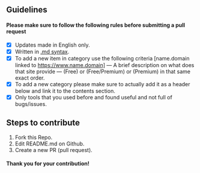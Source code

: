 ## Guidelines 
#### Please make sure to follow the following rules before submitting a pull request
- [x] Updates made in English only.
- [x] Written in [.md syntax](https://docs.github.com/en/get-started/writing-on-github/getting-started-with-writing-and-formatting-on-github/basic-writing-and-formatting-syntax).
- [x] To add a new item in category use the following criteria [name.domain linked to https://www.name.domain] — A brief description on what does that site provide — (Free) or (Free/Premium) or (Premium) in that same exact order.
- [x] To add a new category please make sure to actually add it as a header below and link it to the contents section.
- [x] Only tools that you used before and found useful and not full of bugs/issues.

## Steps to contribute
1. Fork this Repo.
2. Edit README.md on Github.
3. Create a new PR (pull request).

#### Thank you for your contribution!

